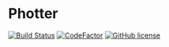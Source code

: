 # Photter

[![Build Status](https://dev.azure.com/markupcode/photter/_apis/build/status/markupCode.photter?branchName=develop)](https://dev.azure.com/markupcode/photter/_build/latest?definitionId=1&branchName=develop)
[![CodeFactor](https://www.codefactor.io/repository/github/markupcode/photter/badge)](https://www.codefactor.io/repository/github/markupcode/photter)
[![GitHub license](https://img.shields.io/github/license/markupCode/photter.svg?style=social)](https://github.com/markupCode/photter/blob/develop/LICENSE)
